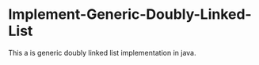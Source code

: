 # Implement-Generic-Doubly-Linked-List
This a is generic doubly linked list implementation in java.
